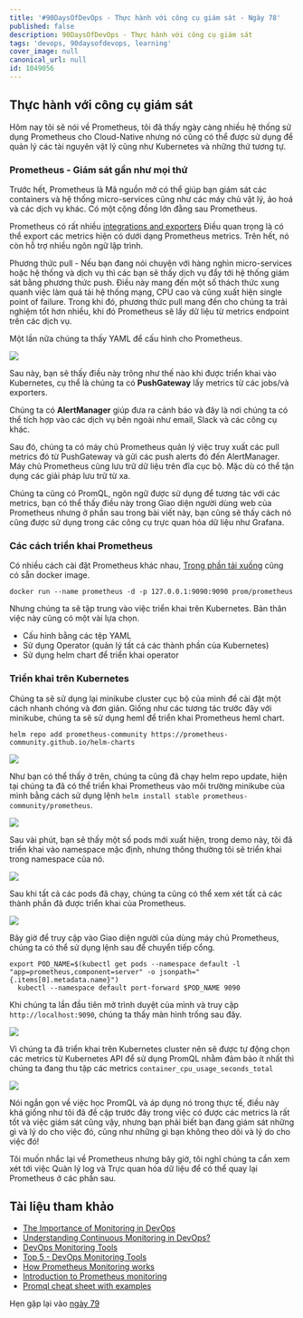 ```yaml
---
title: '#90DaysOfDevOps - Thực hành với công cụ giám sát - Ngày 78'
published: false
description: 90DaysOfDevOps - Thực hành với công cụ giám sát
tags: 'devops, 90daysofdevops, learning'
cover_image: null
canonical_url: null
id: 1049056
---
```


## Thực hành với công cụ giám sát

Hôm nay tôi sẽ nói về Prometheus, tôi đã thấy ngày càng nhiều hệ thống sử dụng Prometheus cho Cloud-Native nhưng nó cũng có thể được sử dụng để quản lý các tài nguyên vật lý cũng như Kubernetes và những thứ tương tự.

### Prometheus - Giám sát gần như mọi thứ

Trước hết, Prometheus là Mã nguồn mở có thể giúp bạn giám sát các containers và hệ thống micro-services cũng như các máy chủ vật lý, ảo hoá và các dịch vụ khác. Có một cộng đồng lớn đằng sau Prometheus.

Prometheus có rất nhiều [integrations and exporters](https://prometheus.io/docs/instrumenting/exporters/) Điều quan trọng là có thể export các metrics hiện có dưới dạng Prometheus metrics. Trên hết, nó còn hỗ trợ nhiều ngôn ngữ lập trình.

Phương thức pull - Nếu bạn đang nói chuyện với hàng nghìn micro-services hoặc hệ thống và dịch vụ thì các bạn sẽ thấy dịch vụ đẩy tới hệ thống giám sát bằng phương thức push. Điều này mang đến một số thách thức xung quanh việc làm quá tải hệ thống mạng, CPU cao và cũng xuất hiện single point of failure. Trong khi đó, phương thức pull mang đến cho chúng ta trải nghiệm tốt hơn nhiều, khi đó Prometheus sẽ lấy dữ liệu từ metrics endpoint trên các dịch vụ.

Một lần nữa chúng ta thấy YAML để cấu hình cho Prometheus.

![](Images/Day78_Monitoring7.png)

Sau này, bạn sẽ thấy điều này trông như thế nào khi được triển khai vào Kubernetes, cụ thể là chúng ta có **PushGateway** lấy metrics từ các jobs/và exporters.

Chúng ta có **AlertManager** giúp đưa ra cảnh báo và đây là nơi chúng ta có thể tích hợp vào các dịch vụ bên ngoài như email, Slack và các công cụ khác.

Sau đó, chúng ta có máy chủ Prometheus quản lý việc truy xuất các pull metrics đó từ PushGateway và gửi các push alerts đó đến AlertManager. Máy chủ Prometheus cũng lưu trữ dữ liệu trên đĩa cục bộ. Mặc dù có thể tận dụng các giải pháp lưu trữ từ xa.


Chúng ta cũng có PromQL, ngôn ngữ được sử dụng để tương tác với các metrics, bạn có thể thấy điều này trong Giao diện người dùng web của Prometheus nhưng ở phần sau trong bài viết này, bạn cũng sẽ thấy cách nó cũng được sử dụng trong các công cụ trực quan hóa dữ liệu như Grafana.

### Các cách triển khai Prometheus

Có nhiều cách cài đặt Prometheus khác nhau, [Trong phần tải xuống](https://prometheus.io/download/) cũng có sẵn docker image.

`docker run --name prometheus -d -p 127.0.0.1:9090:9090 prom/prometheus`

Nhưng chúng ta sẽ tập trung vào việc triển khai trên Kubernetes. Bản thân việc này cũng có một vài lựa chọn.

- Cấu hình bằng các tệp YAML 
- Sử dụng Operator (quản lý tất cả các thành phần của Kubernetes)
- Sử dụng helm chart để triển khai operator

### Triển khai trên Kubernetes

Chúng ta sẽ sử dụng lại minikube cluster cục bộ của mình để cài đặt một cách nhanh chóng và đơn giản. Giống như các tương tác trước đây với minikube, chúng ta sẽ sử dụng heml để triển khai Prometheus heml chart.

`helm repo add prometheus-community https://prometheus-community.github.io/helm-charts`

![](Images/Day78_Monitoring1.png)

Như bạn có thể thấy ở trên, chúng ta cũng đã chạy helm repo update, hiện tại chúng ta đã có thể triển khai Prometheus vào môi trường minikube của mình bằng cách sử dụng lệnh `helm install stable prometheus-community/prometheus`.

![](Images/Day78_Monitoring2.png)

Sau vài phút, bạn sẽ thấy một số pods mới xuất hiện, trong demo này, tôi đã triển khai vào namespace mặc định, nhưng thông thường tôi sẽ triển khai trong namespace của nó.

![](Images/Day78_Monitoring3.png)

Sau khi tất cả các pods đã chạy, chúng ta cũng có thể xem xét tất cả các thành phần đã được triển khai của Prometheus.

![](Images/Day78_Monitoring4.png)

Bây giờ để truy cập vào Giao diện người của dùng máy chủ Prometheus, chúng ta có thể sử dụng lệnh sau để chuyển tiếp cổng.

```Shell
export POD_NAME=$(kubectl get pods --namespace default -l "app=prometheus,component=server" -o jsonpath="{.items[0].metadata.name}")
  kubectl --namespace default port-forward $POD_NAME 9090
```

Khi chúng ta lần đầu tiên mở trình duyệt của mình và truy cập `http://localhost:9090`, chúng ta thấy màn hình trống sau đây.

![](Images/Day78_Monitoring5.png)

Vì chúng ta đã triển khai trên Kubernetes cluster nên sẽ được tự động chọn các metrics từ Kubernetes API để sử dụng PromQL nhằm đảm bảo ít nhất thì chúng ta đang thu tập các metrics `container_cpu_usage_seconds_total`

![](Images/Day78_Monitoring6.png)

Nói ngắn gọn về việc học PromQL và áp dụng nó trong thực tế, điều này khá giống như tôi đã đề cập trước đây trong việc có được các metrics là rất tốt và việc giám sát cũng vậy, nhưng bạn phải biết bạn đang giám sát những gì và lý do cho việc đó, cũng như những gì bạn không theo dõi và lý do cho việc đó!

Tôi muốn nhắc lại về Prometheus nhưng bây giờ, tôi nghĩ chúng ta cần xem xét tới việc Quản lý log và Trực quan hóa dữ liệu để có thể quay lại Prometheus ở các phần sau.

## Tài liệu tham khảo

- [The Importance of Monitoring in DevOps](https://www.devopsonline.co.uk/the-importance-of-monitoring-in-devops/)
- [Understanding Continuous Monitoring in DevOps?](https://medium.com/devopscurry/understanding-continuous-monitoring-in-devops-f6695b004e3b)
- [DevOps Monitoring Tools](https://www.youtube.com/watch?v=Zu53QQuYqJ0)
- [Top 5 - DevOps Monitoring Tools](https://www.youtube.com/watch?v=4t71iv_9t_4)
- [How Prometheus Monitoring works](https://www.youtube.com/watch?v=h4Sl21AKiDg)
- [Introduction to Prometheus monitoring](https://www.youtube.com/watch?v=5o37CGlNLr8)
- [Promql cheat sheet with examples](https://www.containiq.com/post/promql-cheat-sheet-with-examples)

Hẹn gặp lại vào [ngày 79](day79.md)
